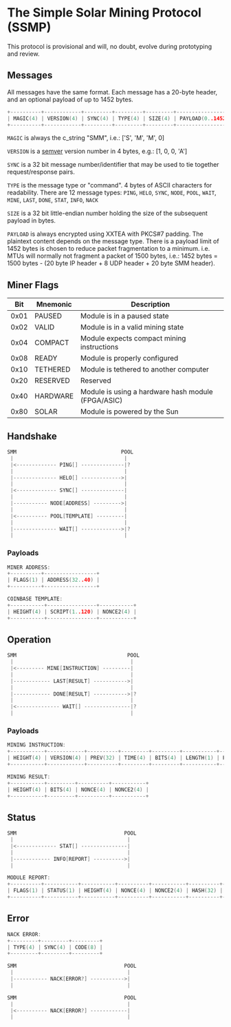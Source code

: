 
# The Simple Solar Mining Protocol (SSMP)
This protocol is provisional and will, no doubt, evolve during prototyping and review.

## Messages
All messages have the same format. Each message has a 20-byte header, and an optional payload of up to 1452 bytes.

```c
+----------+------------+---------+---------+---------+------------------+
| MAGIC(4) | VERSION(4) | SYNC(4) | TYPE(4) | SIZE(4) | PAYLOAD(0..1452) |
+----------+------------+---------+---------+---------+------------------+
```

`MAGIC` is always the c_string "SMM", i.e.: ['S', 'M', 'M', 0]

`VERSION` is a [semver](https://www.semver.org) version number in 4 bytes, e.g.: [1, 0, 0, 'A']

`SYNC` is a 32 bit message number/identifier that may be used to tie together request/response pairs.

`TYPE` is the message type or "command". 4 bytes of ASCII characters for readability. There are 12 message types: `PING`, `HELO`, `SYNC`, `NODE`, `POOL`, `WAIT`, `MINE`, `LAST`, `DONE`, `STAT`, `INFO`, `NACK`

`SIZE` is a 32 bit little-endian number holding the size of the subsequent payload in bytes.

`PAYLOAD` is always encrypted using XXTEA with PKCS#7 padding. The plaintext content depends on the message type. There is a payload limit of 1452 bytes is chosen to reduce packet fragmentation to a minimum. i.e. MTUs will normally not fragment a packet of 1500 bytes, i.e.: 1452 bytes = 1500 bytes - (20 byte IP header + 8 UDP header + 20 byte SMM header).

## Miner Flags

Bit  | Mnemonic | Description
---- | -------- | -----------
0x01 | PAUSED   | Module is in a paused state
0x02 | VALID    | Module is in a valid mining state
0x04 | COMPACT  | Module expects compact mining instructions
0x08 | READY    | Module is properly configured
0x10 | TETHERED | Module is tethered to another computer
0x20 | RESERVED | Reserved
0x40 | HARDWARE | Module is using a hardware hash module (FPGA/ASIC)
0x80 | SOLAR    | Module is powered by the Sun


## Handshake
```c
SMM                                  POOL
 |                                    |
 |<------------- PING[] --------------|?
 |                                    |
 |-------------- HELO[] ------------->|
 |                                    |
 |<------------- SYNC[] --------------|
 |                                    |
 |----------- NODE[ADDRESS] --------->|
 |                                    |
 |<---------- POOL[TEMPLATE] ---------|
 |                                    |
 |-------------- WAIT[] ------------->|?
 |                                    |
```

### Payloads
```c
MINER ADDRESS:
+----------+-----------------+
| FLAGS(1) | ADDRESS(32..40) |
+----------+-----------------+

COINBASE TEMPLATE:
+-----------+----------------+-----------+
| HEIGHT(4) | SCRIPT(1..120) | NONCE2(4) |
+-----------+----------------+-----------+
```

## Operation

```c
SMM                                    POOL
 |                                      |
 |<--------- MINE[INSTRUCTION] ---------|
 |                                      |
 |------------ LAST[RESULT] ----------->|
 |                                      |
 |------------ DONE[RESULT] ----------->|?
 |                                      |
 |<-------------- WAIT[] ---------------|?
 |                                      |
```

### Payloads
```c
MINING INSTRUCTION:
+-----------+------------+----------+---------+---------+-----------+----------------+
| HEIGHT(4) | VERSION(4) | PREV(32) | TIME(4) | BITS(4) | LENGTH(1) | PATH(32)[1..N] |
+-----------+------------+----------+---------+---------+-----------+----------------+

MINING RESULT:
+-----------+---------+----------+-----------+
| HEIGHT(4) | BITS(4) | NONCE(4) | NONCE2(4) |
+-----------+---------+----------+-----------+
```

## Status

```c
SMM                                   POOL
 |                                     |
 |<------------- STAT[] ---------------|
 |                                     |
 |------------ INFO[REPORT] ---------->|
 |                                     |
```

```c
MODULE REPORT:
+----------+-----------+-----------+----------+-----------+----------+-------------+-------------+
| FLAGS(1) | STATUS(1) | HEIGHT(4) | NONCE(4) | NONCE2(4) | HASH(32) | HASHTIME(8) | HASHRATE(8) |
+----------+-----------+-----------+----------+-----------+----------+-------------+-------------+
```


## Error

```c
NACK ERROR:
+---------+---------+---------+
| TYPE(4) | SYNC(4) | CODE(8) |
+---------+---------+---------+
```

```c
SMM                                   POOL
 |                                     |
 |----------- NACK[ERROR?] ----------->|
 |                                     |

SMM                                   POOL
 |                                     |
 |<---------- NACK[ERROR?] ------------|
 |                                     |
```
